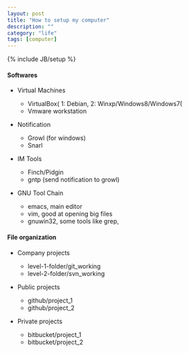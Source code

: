 ```yaml
---
layout: post
title: "How to setup my computer"
description: ""
category: "life"
tags: [computer]
---
```

{% include JB/setup %}

#### Softwares 
* Virtual Machines
  - VirtualBox( 1: Debian, 2: Winxp/Windows8/Windows7(
  - Vmware workstation

* Notification
  - Growl (for windows)
  - Snarl

* IM Tools
  - Finch/Pidgin
  - gntp (send notification to growl)

* GNU Tool Chain
  - emacs, main editor
  - vim, good at opening big files
  - gnuwin32, some tools like grep,

#### File organization
* Company projects
  - level-1-folder/git_working
  - level-2-folder/svn_working

* Public projects
  - github/project_1
  - github/project_2

* Private projects
  - bitbucket/project_1
  - bitbucket/project_2
  


  


 
